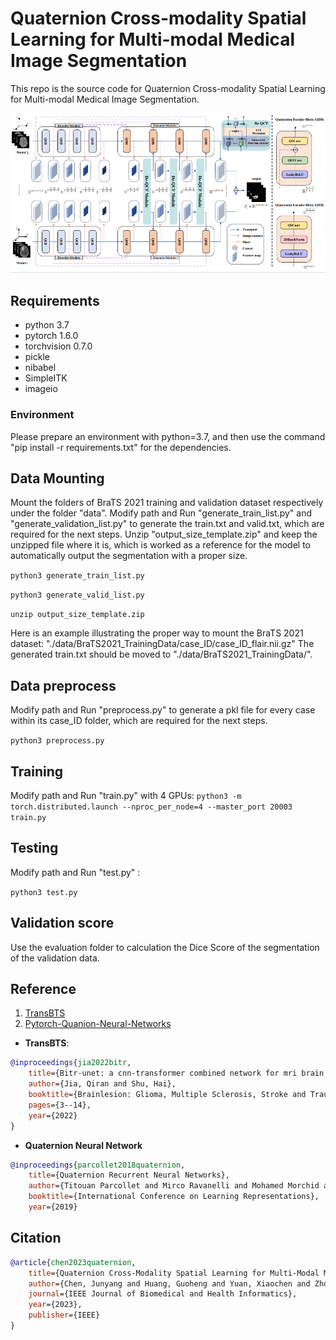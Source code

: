 # Quaternion Cross-modality Spatial Learning for Multi-modal Medical Image Segmentation
This repo is the source code for Quaternion Cross-modality Spatial Learning for Multi-modal Medical Image Segmentation. 

![fig](.\models\fig.png)

## Requirements
- python 3.7
- pytorch 1.6.0
- torchvision 0.7.0
- pickle
- nibabel
- SimpleITK
- imageio

### Environment
Please prepare an environment with python=3.7, and then use the command "pip install -r requirements.txt" for the dependencies.

## Data Mounting
Mount the folders of BraTS 2021 training and validation dataset respectively under the folder "data". Modify path and Run "generate_train_list.py" and "generate_validation_list.py" to generate the train.txt and valid.txt, which are required for the next steps. Unzip "output_size_template.zip" and keep the unzipped file where it is, which is worked as a reference for the model to automatically output the segmentation with a proper size.

`python3 generate_train_list.py`

`python3 generate_valid_list.py`

`unzip output_size_template.zip`

Here is an example illustrating the proper way to mount the BraTS 2021 dataset:
"./data/BraTS2021_TrainingData/case_ID/case_ID_flair.nii.gz"
 The generated train.txt should be moved to "./data/BraTS2021_TrainingData/".

## Data preprocess
Modify path and Run "preprocess.py" to generate a pkl file for every case within its case_ID folder, which are required for the next steps.

`python3 preprocess.py`

## Training
Modify path and Run "train.py" with 4 GPUs:
`python3 -m torch.distributed.launch --nproc_per_node=4 --master_port 20003 train.py`

## Testing 
Modify path and Run "test.py" :

`python3 test.py`


## Validation score
Use the evaluation folder to calculation the Dice Score of the segmentation of the validation data.

## Reference
1. [TransBTS](https://github.com/Wenxuan-1119/TransBTS)
2. [Pytorch-Quanion-Neural-Networks](https://github.com/Orkis-Research/Pytorch-Quaternion-Neural-Networks)



- **TransBTS**:
```bibtex
@inproceedings{jia2022bitr,
    title={Bitr-unet: a cnn-transformer combined network for mri brain tumor segmentation},
    author={Jia, Qiran and Shu, Hai},
    booktitle={Brainlesion: Glioma, Multiple Sclerosis, Stroke and Traumatic Brain Injuries: 7th International Workshop, BrainLes 2021, Held in Conjunction with MICCAI 2021, Virtual Event, September 27, 2021, Revised Selected Papers, Part II},
    pages={3--14},
    year={2022}
}
```
- **Quaternion Neural Network**
```bibtex
@inproceedings{parcollet2018quaternion,
    title={Quaternion Recurrent Neural Networks},
    author={Titouan Parcollet and Mirco Ravanelli and Mohamed Morchid and Georges Linarès and Chiheb Trabelsi and Renato De Mori and Yoshua Bengio},
    booktitle={International Conference on Learning Representations},
    year={2019}
```

## Citation
```bibtex
@article{chen2023quaternion,
    title={Quaternion Cross-Modality Spatial Learning for Multi-Modal Medical Image Segmentation},
    author={Chen, Junyang and Huang, Guoheng and Yuan, Xiaochen and Zhong, Guo and Zheng, Zewen and Pun, Chi-Man and Zhu, Jian and Huang, Zhixin},
    journal={IEEE Journal of Biomedical and Health Informatics},
    year={2023},
    publisher={IEEE}
}
```